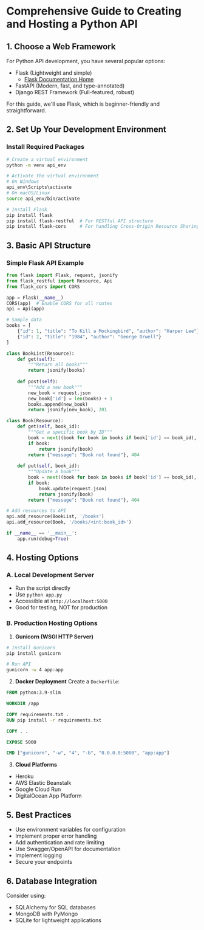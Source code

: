 # Comprehensive Guide to Creating and Hosting a Python API

## 1. Choose a Web Framework
For Python API development, you have several popular options:
- Flask (Lightweight and simple)
    - [Flask Documentation Home](https://flask.palletsprojects.com/en/stable/)
- FastAPI (Modern, fast, and type-annotated)
- Django REST Framework (Full-featured, robust)

For this guide, we'll use Flask, which is beginner-friendly and straightforward.

## 2. Set Up Your Development Environment

### Install Required Packages
```bash
# Create a virtual environment
python -m venv api_env

# Activate the virtual environment
# On Windows
api_env\Scripts\activate
# On macOS/Linux
source api_env/bin/activate

# Install Flask
pip install flask
pip install flask-restful  # For RESTful API structure
pip install flask-cors     # For handling Cross-Origin Resource Sharing
```

## 3. Basic API Structure

### Simple Flask API Example
```python
from flask import Flask, request, jsonify
from flask_restful import Resource, Api
from flask_cors import CORS

app = Flask(__name__)
CORS(app)  # Enable CORS for all routes
api = Api(app)

# Sample data
books = [
    {"id": 1, "title": "To Kill a Mockingbird", "author": "Harper Lee"},
    {"id": 2, "title": "1984", "author": "George Orwell"}
]

class BookList(Resource):
    def get(self):
        """Return all books"""
        return jsonify(books)
    
    def post(self):
        """Add a new book"""
        new_book = request.json
        new_book['id'] = len(books) + 1
        books.append(new_book)
        return jsonify(new_book), 201

class Book(Resource):
    def get(self, book_id):
        """Get a specific book by ID"""
        book = next((book for book in books if book['id'] == book_id), None)
        if book:
            return jsonify(book)
        return {"message": "Book not found"}, 404
    
    def put(self, book_id):
        """Update a book"""
        book = next((book for book in books if book['id'] == book_id), None)
        if book:
            book.update(request.json)
            return jsonify(book)
        return {"message": "Book not found"}, 404

# Add resources to API
api.add_resource(BookList, '/books')
api.add_resource(Book, '/books/<int:book_id>')

if __name__ == '__main__':
    app.run(debug=True)
```

## 4. Hosting Options

### A. Local Development Server
- Run the script directly
- Use `python app.py`
- Accessible at `http://localhost:5000`
- Good for testing, NOT for production

### B. Production Hosting Options

1. **Gunicorn (WSGI HTTP Server)**
```bash
# Install Gunicorn
pip install gunicorn

# Run API
gunicorn -w 4 app:app
```

2. **Docker Deployment**
Create a `Dockerfile`:
```dockerfile
FROM python:3.9-slim

WORKDIR /app

COPY requirements.txt .
RUN pip install -r requirements.txt

COPY . .

EXPOSE 5000

CMD ["gunicorn", "-w", "4", "-b", "0.0.0.0:5000", "app:app"]
```

3. **Cloud Platforms**
- Heroku
- AWS Elastic Beanstalk
- Google Cloud Run
- DigitalOcean App Platform

## 5. Best Practices
- Use environment variables for configuration
- Implement proper error handling
- Add authentication and rate limiting
- Use Swagger/OpenAPI for documentation
- Implement logging
- Secure your endpoints

## 6. Database Integration
Consider using:
- SQLAlchemy for SQL databases
- MongoDB with PyMongo
- SQLite for lightweight applications
